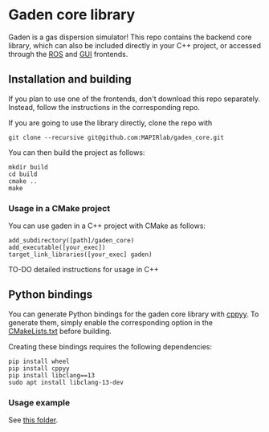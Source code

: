 # Gaden core library
Gaden is a gas dispersion simulator! This repo contains the backend core library, which can also be included directly in your C++ project, or accessed through the [ROS](https://github.com/MAPIRlab/gaden) and [GUI](https://github.com/MAPIRlab/gaden_gui) frontends.

## Installation and building
If you plan to use one of the frontends, don't download this repo separately. Instead, follow the instructions in the corresponding repo.

If you are going to use the library directly, clone the repo with
```
git clone --recursive git@github.com:MAPIRlab/gaden_core.git
```

You can then build the project as follows:
```
mkdir build
cd build 
cmake ..
make 
``` 

### Usage in a CMake project
You can use gaden in a C++ project with CMake as follows:

```
add_subdirectory([path]/gaden_core)
add_executable([your_exec])
target_link_libraries([your_exec] gaden)
```

TO-DO detailed instructions for usage in C++


## Python bindings
You can generate Python bindings for the gaden core library with [cppyy](https://cppyy.readthedocs.io/en/latest/). To generate them, simply enable the corresponding option in the [CMakeLists.txt](CMakeLists.txt) before building.

Creating these bindings requires the following dependencies:

```
pip install wheel
pip install cppyy
pip install libclang==13
sudo apt install libclang-13-dev
```

### Usage example
See [this folder](examples/pythonAPI/Readme.md).